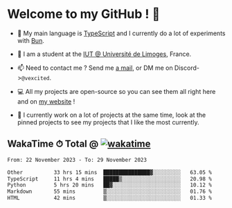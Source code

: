 # Welcome to my GitHub ! 🌃

- 🔭 My main language is [TypeScript](https://www.typescriptlang.org/) and I currently do a lot of experiments with [Bun](https://bun.sh).

- 🌱 I am a student at the [IUT @ Université de Limoges](https://iut.unilim.fr), France.

- 📫 Need to contact me ? Send me <a href="mailto:mikkel@milescode.dev">a mail</a>, or DM me on Discord->`@vexcited`.

- 💻 All my projects are open-source so you can see them all right here and on <a href="https://vexcited.vercel.app">my website</a> !

- 👀 I currently work on a lot of projects at the same time, look at the pinned projects to see my projects that I like the most currently.

## WakaTime ⏱ Total @ [![wakatime](https://wakatime.com/badge/user/0839e595-e07a-435c-8d59-ed95f2a3d6dd.svg)](https://wakatime.com/@0839e595-e07a-435c-8d59-ed95f2a3d6dd)

<!--START_SECTION:waka-->

```txt
From: 22 November 2023 - To: 29 November 2023

Other          33 hrs 15 mins  ███████████████▓░░░░░░░░░   63.05 %
TypeScript     11 hrs 4 mins   █████▒░░░░░░░░░░░░░░░░░░░   20.98 %
Python         5 hrs 20 mins   ██▓░░░░░░░░░░░░░░░░░░░░░░   10.12 %
Markdown       55 mins         ▒░░░░░░░░░░░░░░░░░░░░░░░░   01.76 %
HTML           42 mins         ▒░░░░░░░░░░░░░░░░░░░░░░░░   01.33 %
```

<!--END_SECTION:waka-->
